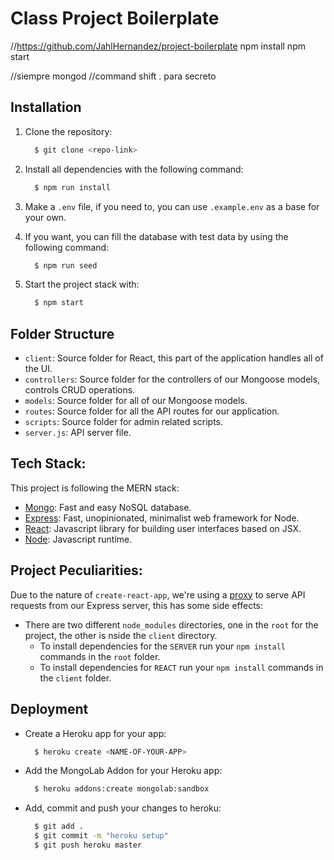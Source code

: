 # Class Project Boilerplate
//https://github.com/JahlHernandez/project-boilerplate
npm install
npm start

//siempre mongod
//command shift . para secreto
## Installation

1. Clone the repository:
    ```bash
      $ git clone <repo-link>
    ```

2. Install all dependencies with the following command:
    ```bash
      $ npm run install
    ```

3. Make a `.env` file, if you need to, you can use `.example.env` as a base for your own.

4. If you want, you can fill the database with test data by using the following command:
    ```bash
      $ npm run seed
    ```

5. Start the project stack with:
    ```bash
      $ npm start
    ```

## Folder Structure

* `client`: Source folder for React, this part of the application handles all of the UI.
* `controllers`: Source folder for the controllers of our Mongoose models, controls CRUD operations.
* `models`: Source folder for all of our Mongoose models.
* `routes`: Source folder for all the API routes for our application.
* `scripts`: Source folder for admin related scripts.
* `server.js`: API server file.

## Tech Stack:

This project is following the MERN stack:

* [Mongo](https://www.mongodb.com/): Fast and easy NoSQL database.
* [Express](https://expressjs.com/): Fast, unopinionated, minimalist web framework for Node.
* [React](https://reactjs.org/): Javascript library for building user interfaces based on JSX.
* [Node](https://nodejs.org/en/): Javascript runtime.

## Project Peculiarities:

Due to the nature of `create-react-app`, we're using a [proxy](https://facebook.github.io/create-react-app/docs/proxying-api-requests-in-development) to
serve API requests from our Express server, this has some side effects:

* There are two different `node_modules` directories, one in the `root` for the project, the other is nside the `client` directory.
  * To install dependencies for the `SERVER` run your `npm install` commands in the `root` folder.
  * To install dependencies for `REACT` run your `npm install` commands in the `client` folder.

## Deployment

* Create a Heroku app for your app:
    ```bash
      $ heroku create <NAME-OF-YOUR-APP>
    ```

* Add the MongoLab Addon for your Heroku app:
    ```bash
      $ heroku addons:create mongolab:sandbox
    ```

* Add, commit and push your changes to heroku:
    ```bash
      $ git add .
      $ git commit -m "heroku setup"
      $ git push heroku master
    ```
